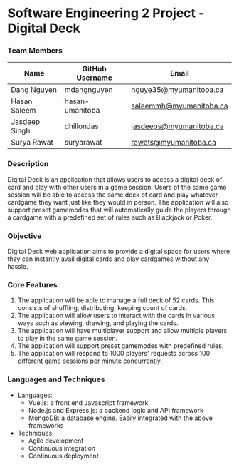 # Software Engineering 2 Project - Digital Deck

### Team Members

| Name | GitHub Username | Email 
|  --- |  --- |  --- |
| Dang Nguyen | mdangnguyen | nguye35@myumanitoba.ca
| Hasan Saleem | hasan-umanitoba | saleemmh@myumanitoba.ca
| Jasdeep Singh | dhillonJas | jasdeeps@myumanitoba.ca
| Surya Rawat | suryarawat | rawats@myumanitoba.ca

### Description

Digital Deck is an application that allows users to access a digital deck of card and play with other users in a game session. Users of the same game session will be able to access the same deck of card and play whatever cardgame they want just like they would in person. The application will also support preset gamemodes that will automatically guide the players through a cardgame with a predefined set of rules such as Blackjack or Poker.

### Objective

Digital Deck web application aims to provide a digital space for users where they can instantly avail digital cards and play cardgames without any hassle.

### Core Features

1. The application will be able to manage a full deck of 52 cards. This consists of shuffling, distributing, keeping count of cards.
2. The application will allow users to interact with the cards in various ways such as viewing, drawing, and playing the cards.
3. The application will have multiplayer support and allow multiple players to play in the same game session.
4. The application will support preset gamemodes with predefined rules.
5. The application will respond to 1000 players' requests across 100 different game sessions per minute concurrently.

### Languages and Techniques

- Languages:
    - Vue.js: a front end Javascript framework
    - Node.js and Express.js: a backend logic and API framework
    - MongoDB: a database engine. Easily integrated with the above frameworks
- Techniques:
    - Agile development
    - Continuous integration
    - Continuous deployment
